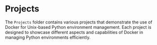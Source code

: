 # Projects

The `Projects` folder contains various projects that demonstrate the use of Docker for Unix-based Python environment management. Each project is designed to showcase different aspects and capabilities of Docker in managing Python environments efficiently.